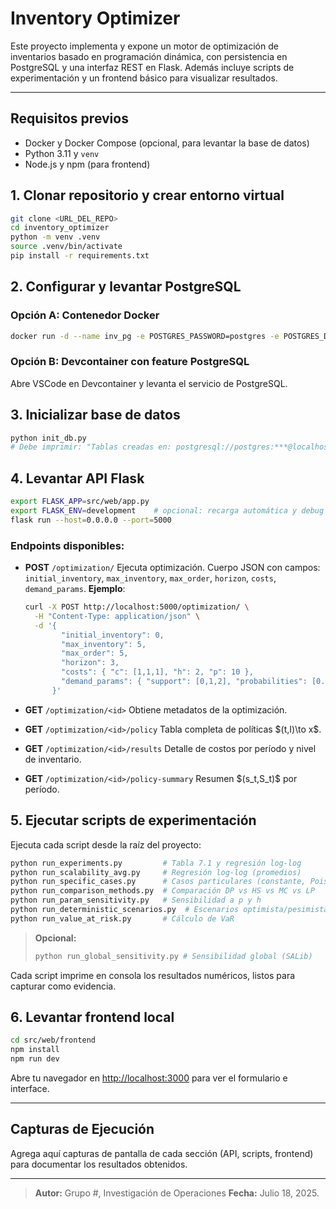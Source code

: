 # Inventory Optimizer

Este proyecto implementa y expone un motor de optimización de inventarios basado en programación dinámica, con persistencia en PostgreSQL y una interfaz REST en Flask. Además incluye scripts de experimentación y un frontend básico para visualizar resultados.

---

## Requisitos previos

* Docker y Docker Compose (opcional, para levantar la base de datos)
* Python 3.11 y `venv`
* Node.js y npm (para frontend)

## 1. Clonar repositorio y crear entorno virtual

```bash
git clone <URL_DEL_REPO>
cd inventory_optimizer
python -m venv .venv
source .venv/bin/activate
pip install -r requirements.txt
```

## 2. Configurar y levantar PostgreSQL

### Opción A: Contenedor Docker

```bash
docker run -d --name inv_pg -e POSTGRES_PASSWORD=postgres -e POSTGRES_DB=inventory_optimizer -p 5432:5432 postgres:14
```

### Opción B: Devcontainer con feature PostgreSQL

Abre VSCode en Devcontainer y levanta el servicio de PostgreSQL.

## 3. Inicializar base de datos

```bash
python init_db.py
# Debe imprimir: "Tablas creadas en: postgresql://postgres:***@localhost:5432/inventory_optimizer"
```

## 4. Levantar API Flask

```bash
export FLASK_APP=src/web/app.py
export FLASK_ENV=development    # opcional: recarga automática y debug
flask run --host=0.0.0.0 --port=5000
```

### Endpoints disponibles:

* **POST** `/optimization/`
  Ejecuta optimización. Cuerpo JSON con campos: `initial_inventory`, `max_inventory`, `max_order`, `horizon`, `costs`, `demand_params`.
  **Ejemplo**:

  ```bash
  curl -X POST http://localhost:5000/optimization/ \
    -H "Content-Type: application/json" \
    -d '{
          "initial_inventory": 0,
          "max_inventory": 5,
          "max_order": 5,
          "horizon": 3,
          "costs": { "c": [1,1,1], "h": 2, "p": 10 },
          "demand_params": { "support": [0,1,2], "probabilities": [0.3,0.4,0.3] }
        }'
  ```

* **GET** `/optimization/<id>`
  Obtiene metadatos de la optimización.

* **GET** `/optimization/<id>/policy`
  Tabla completa de políticas \$(t,I)\to x\$.

* **GET** `/optimization/<id>/results`
  Detalle de costos por período y nivel de inventario.

* **GET** `/optimization/<id>/policy-summary`
  Resumen \$(s\_t,S\_t)\$ por período.

## 5. Ejecutar scripts de experimentación

Ejecuta cada script desde la raíz del proyecto:

```bash
python run_experiments.py         # Tabla 7.1 y regresión log-log
python run_scalability_avg.py     # Regresión log-log (promedios)
python run_specific_cases.py      # Casos particulares (constante, Poisson, variable)
python run_comparison_methods.py  # Comparación DP vs HS vs MC vs LP
python run_param_sensitivity.py   # Sensibilidad a p y h
python run_deterministic_scenarios.py  # Escenarios optimista/pesimista/realista
python run_value_at_risk.py       # Cálculo de VaR
```

> **Opcional:**
>
> ```bash
> python run_global_sensitivity.py # Sensibilidad global (SALib)
> ```

Cada script imprime en consola los resultados numéricos, listos para capturar como evidencia.

## 6. Levantar frontend local

```bash
cd src/web/frontend
npm install
npm run dev
```

Abre tu navegador en [http://localhost:3000](http://localhost:3000) para ver el formulario e interface.

---

## Capturas de Ejecución

Agrega aquí capturas de pantalla de cada sección (API, scripts, frontend) para documentar los resultados obtenidos.

---

> **Autor:** Grupo #, Investigación de Operaciones
> **Fecha:** Julio 18, 2025.